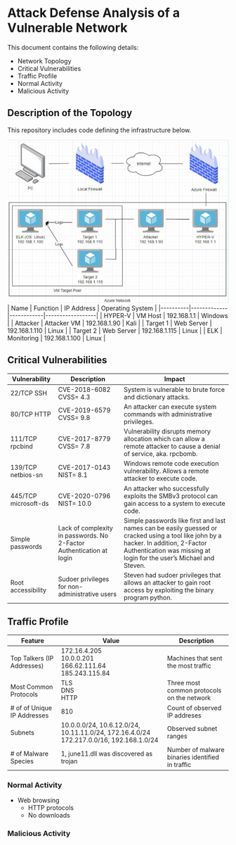 
# Attack Defense Analysis of a Vulnerable Network
This document contains the following details: 

- Network Topology 
-  Critical Vulnerabilities 
- Traffic Profile
- Normal Activity 
- Malicious Activity 


## Description of the Topology
This repository includes code defining the infrastructure below. 

![](https://github.com/ActualSalt/Attack-Defense-Analysis-of-a-Vulnerable-Network/blob/main/images/network_topology.png?raw=true)
| Name     |   Function  | IP Address | Operating System |
|----------|-------------|------------|------------------|
| HYPER-V |   VM Host   | 192.168.1.1   | Windows            |
| Attacker    | Attacker VM  | 192.168.1.90  | Kali             |
| Target 1   | Web Server  | 192.168.1.110  | Linux            |
| Target 2   | Web Server  | 192.168.1.115  | Linux            |
| ELK      | Monitoring  | 192.168.1.100   | Linux            |

## Critical Vulnerabilities
| Vulnerability   |   Description  |  Impact |
|----------|-------------|------------------|
| 22/TCP SSH |  CVE-2018-6082 CVSS= 4.3    |    System is vulnerable to brute force and dictionary attacks. |
| 80/TCP HTTP |   CVE-2019-6579 CVSS= 9.8   |  An attacker can execute system commands with administrative privileges.   |
| 111/TCP rpcbind |   CVE-2017-8779 CVSS= 7.8   | Vulnerability disrupts memory allocation which can allow a remote attacker to cause a denial of service, aka. rpcbomb.    |
| 139/TCP netbios-sn |   CVE-2017-0143 NIST= 8.1   |   Windows remote code execution vulnerability. Allows a remote attacker to execute code.  |
| 445/TCP microsoft-ds |   CVE-2020-0796 NIST= 10.0   |  An attacker who successfully exploits the SMBv3 protocol can gain access to a system to execute code.   |
| Simple passwords |   Lack of complexity in passwords. No 2-Factor Authentication at login   |  Simple passwords like first and last names can be easily guessed or cracked using a tool like john by a hacker. In addition, 2-Factor Authentication was missing at login for the user’s Michael and Steven.   |
| Root accessibility |   Sudoer privileges for non-administrative users   |   Steven had sudoer privileges that allows an attacker to gain root access by exploiting the binary program python.  |

## Traffic Profile 
| Feature   |   Value  |  Description |
|----------|-------------|------------------|
|Top Talkers (IP Addresses) | 172.16.4.205 <br> 10.0.0.201 <br>166.62.111.64 <br>185.243.115.84 | Machines that sent the most traffic  | 
|Most Common Protocols | TLS<br>DNS<br>HTTP |Three most common protocols on the network| 
|# of of Unique IP Addresses | 810 | Count of observed IP addreses |
|Subnets| 10.0.0.0/24, 10.6.12.0/24, 10.11.11.0/24, 172.16.4.0/24 172.217.0.0/16, 192.168.1.0/24 | Observed subnet ranges |
|# of Malware Species | 1, june11.dll was discovered as trojan | Number of malware binaries identified in traffic|

### Normal Activity 
- Web browsing 
	- HTTP protocols 
	- No downloads 

### Malicious Activity 

